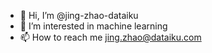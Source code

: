 - 👋 Hi, I’m @jing-zhao-dataiku
- 👀 I’m interested in machine learning
- 📫 How to reach me jing.zhao@dataiku.com

<!---
jing-zhao-dataiku/jing-zhao-dataiku is a ✨ special ✨ repository because its `README.md` (this file) appears on your GitHub profile.
You can click the Preview link to take a look at your changes.
--->
